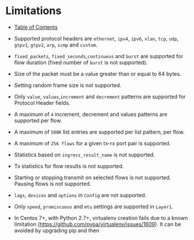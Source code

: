 # Limitations

* [Table of Contents](readme.md)

* Supported protocol headers are `ethernet`, `ipv4`, `ipv6`, `vlan`, `tcp`, `udp`, `gtpv1`, `gtpv2`, `arp`, `icmp` and `custom`.
* `fixed_packets`, `fixed_seconds`,`continuous` and `burst` are supported for flow duration (fixed number of `burst` is not supported).
* Size of the packet must be a value greater than or equal to 64 bytes.
* Setting random frame size is not supported.
* Only `value`, `values`,`increment` and `decrement` patterns are supported for Protocol Header fields.
* A maximum of `4` increment, decrement and values patterns are supported per flow.
* A maximum of `500K` list entries are supported per list pattern, per flow.
* A maximum of `256 flows` for a given tx-rx port pair is supported.
* Statistics based on `ingress_result_name` is not supported.
* Tx statistics for flow results is not supported.
* Starting or stopping transmit on selected flows is not supported. Pausing flows is not supported.
* `lags`, `devices` and `options` in `Config` are not supported.
* Only `speed`, `promiscuous` and `mtu` settings are supported in `Layer1`.
* In Centos 7+, with Python 2.7+, virtualenv creation fails due to a known limitation 
  (https://github.com/pypa/virtualenv/issues/1609). It can be avoided by upgrading pip and then
